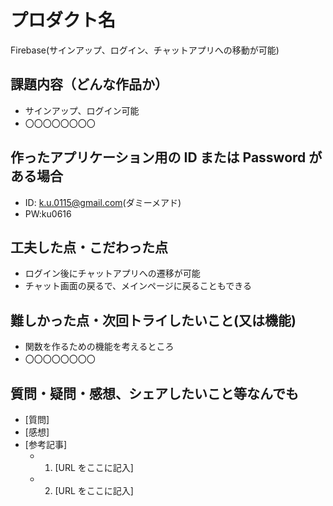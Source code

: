 # プロダクト名

Firebase(サインアップ、ログイン、チャットアプリへの移動が可能)

## 課題内容（どんな作品か）

- サインアップ、ログイン可能
- 〇〇〇〇〇〇〇〇

## 作ったアプリケーション用の ID または Password がある場合

- ID: k.u.0115@gmail.com(ダミーメアド)
- PW:ku0616

## 工夫した点・こだわった点

- ログイン後にチャットアプリへの遷移が可能
- チャット画面の戻るで、メインページに戻ることもできる

## 難しかった点・次回トライしたいこと(又は機能)

- 関数を作るための機能を考えるところ
- 〇〇〇〇〇〇〇〇

## 質問・疑問・感想、シェアしたいこと等なんでも

- [質問]
- [感想]
- [参考記事]
  - 1. [URL をここに記入]
  - 2. [URL をここに記入]
